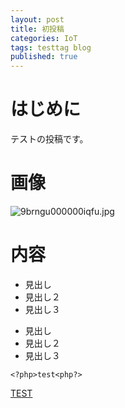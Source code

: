 ```yaml
---
layout: post
title: 初投稿
categories: IoT
tags: testtag blog
published: true
---
```


# はじめに
テストの投稿です。

# 画像
![9brngu000000iqfu.jpg]({{site.baseurl}}/_posts/9brngu000000iqfu.jpg)



# 内容
* 見出し
 * 見出し２
  * 見出し３

- 見出し
 - 見出し２
  - 見出し３


```
<?php>test<php?>
```

[TEST](http://www.test.co.jp/)
